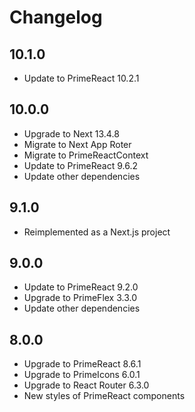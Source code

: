 # Changelog

## 10.1.0
- Update to PrimeReact 10.2.1

## 10.0.0

-   Upgrade to Next 13.4.8
-   Migrate to Next App Roter
-   Migrate to PrimeReactContext
-   Update to PrimeReact 9.6.2
-   Update other dependencies
## 9.1.0

- Reimplemented as a Next.js project

## 9.0.0

- Update to PrimeReact 9.2.0
- Upgrade to PrimeFlex 3.3.0
- Update other dependencies

## 8.0.0

- Upgrade to PrimeReact 8.6.1
- Upgrade to PrimeIcons 6.0.1
- Upgrade to React Router 6.3.0
- New styles of PrimeReact components
